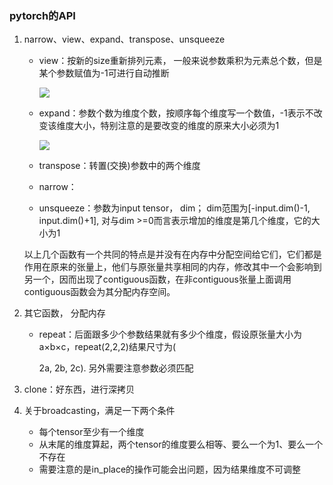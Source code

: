 ### pytorch的API

1. narrow、view、expand、transpose、unsqueeze

   - view：按新的size重新排列元素， 一般来说参数乘积为元素总个数，但是某个参数赋值为-1可进行自动推断

     ![](/home/eve/pytorchlr/images/2019-01-24-202116_735x449_scrot.png)

   - expand：参数个数为维度个数，按顺序每个维度写一个数值，-1表示不改变该维度大小，特别注意的是要改变的维度的原来大小必须为1

     ![](/home/eve/pytorchlr/images/2019-01-24-214301_727x348_scrot.png)

   - transpose：转置(交换)参数中的两个维度

   - narrow：

   - unsqueeze：参数为input tensor， dim； dim范围为[-input.dim()-1, input.dim()+1], 对与dim >=0而言表示增加的维度是第几个维度，它的大小为1

   以上几个函数有一个共同的特点是并没有在内存中分配空间给它们，它们都是作用在原来的张量上，他们与原张量共享相同的内存，修改其中一个会影响到另一个，因而出现了contiguous函数，在非contiguous张量上面调用contiguous函数会为其分配内存空间。

2. 其它函数， 分配内存

   - repeat：后面跟多少个参数结果就有多少个维度，假设原张量大小为a×b×c，repeat(2,2,2)结果尺寸为(

     2a, 2b, 2c). 另外需要注意参数必须匹配

3. clone：好东西，进行深拷贝

4. 关于broadcasting，满足一下两个条件

   - 每个tensor至少有一个维度
   - 从末尾的维度算起，两个tensor的维度要么相等、要么一个为1、要么一个不存在
   - 需要注意的是in_place的操作可能会出问题，因为结果维度不可调整

   


